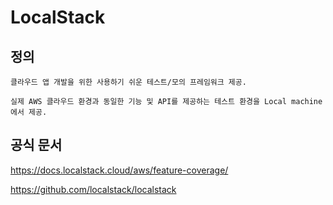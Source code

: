 # LocalStack

## 정의 

    클라우드 앱 개발을 위한 사용하기 쉬운 테스트/모의 프레임워크 제공. 

    실제 AWS 클라우드 환경과 동일한 기능 및 API를 제공하는 테스트 환경을 Local machine에서 제공.





## 공식 문서
https://docs.localstack.cloud/aws/feature-coverage/

https://github.com/localstack/localstack